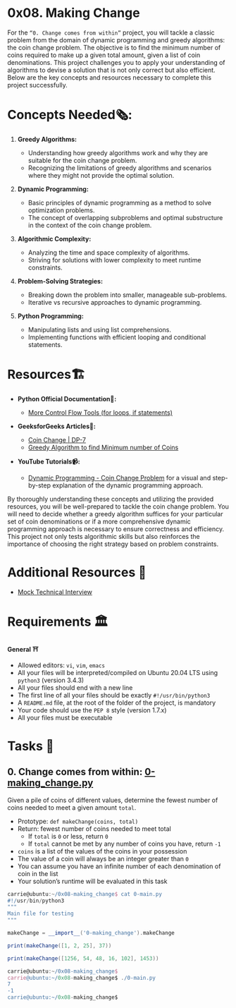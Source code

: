 # 0x08. Making Change
For the `“0. Change comes from within”` project, you will tackle a classic problem from the domain of dynamic programming and greedy algorithms: the coin change problem. The objective is to find the minimum number of coins required to make up a given total amount, given a list of coin denominations. This project challenges you to apply your understanding of algorithms to devise a solution that is not only correct but also efficient. Below are the key concepts and resources necessary to complete this project successfully.

# Concepts Needed🗞️:
1. **Greedy Algorithms:**

    * Understanding how greedy algorithms work and why they are suitable for the coin change problem.
    * Recognizing the limitations of greedy algorithms and scenarios where they might not provide the optimal solution.

2. **Dynamic Programming:**

    * Basic principles of dynamic programming as a method to solve optimization problems.
    * The concept of overlapping subproblems and optimal substructure in the context of the coin change problem.

3. **Algorithmic Complexity:**

    * Analyzing the time and space complexity of algorithms.
    * Striving for solutions with lower complexity to meet runtime constraints.

4. **Problem-Solving Strategies:**

    * Breaking down the problem into smaller, manageable sub-problems.
    * Iterative vs recursive approaches to dynamic programming.

5. **Python Programming:**

    * Manipulating lists and using list comprehensions.
    * Implementing functions with efficient looping and conditional statements.

# Resources🏗️
* **Python Official Documentation🐍:**
    * [More Control Flow Tools (for loops, if statements)](https://docs.python.org/3/tutorial/controlflow.html)

* **GeeksforGeeks Articles📰:**
    * [Coin Change | DP-7](https://www.geeksforgeeks.org/coin-change-dp-7/)
    * [Greedy Algorithm to find Minimum number of Coins](https://www.geeksforgeeks.org/greedy-algorithm-to-find-minimum-number-of-coins/)

* **YouTube Tutorials📹:**
    * [Dynamic Programming - Coin Change Problem](https://www.youtube.com/watch?v=jgiZlGzXMBw) for a visual and step-by-step explanation of the dynamic programming approach.

By thoroughly understanding these concepts and utilizing the provided resources, you will be well-prepared to tackle the coin change problem. You will need to decide whether a greedy algorithm suffices for your particular set of coin denominations or if a more comprehensive dynamic programming approach is necessary to ensure correctness and efficiency. This project not only tests algorithmic skills but also reinforces the importance of choosing the right strategy based on problem constraints.

# Additional Resources 🏣
* [Mock Technical Interview](https://www.youtube.com/watch?v=9BSSIsJ-fWg)

# Requirements 🏛️
<b>General ⛩️</b>

* Allowed editors: `vi`, `vim`, `emacs`
* All your files will be interpreted/compiled on Ubuntu 20.04 LTS using `python3` (version 3.4.3)
* All your files should end with a new line
* The first line of all your files should be exactly `#!/usr/bin/python3`
* A `README.md` file, at the root of the folder of the project, is mandatory
* Your code should use the `PEP 8` style (version 1.7.x)
* All your files must be executable

# Tasks 📃
## 0. Change comes from within: [0-making_change.py](0-making_change.py)
Given a pile of coins of different values, determine the fewest number of coins needed to meet a given amount `total`.

* Prototype: `def makeChange(coins, total)`
* Return: fewest number of coins needed to meet total
   * If `total` is `0` or less, return `0`
   * If `total` cannot be met by any number of coins you have, return `-1`
* `coins` is a list of the values of the coins in your possession
* The value of a coin will always be an integer greater than `0`
* You can assume you have an infinite number of each denomination of coin in the list
* Your solution’s runtime will be evaluated in this task
```groovy
carrie@ubuntu:~/0x08-making_change$ cat 0-main.py
#!/usr/bin/python3
"""
Main file for testing
"""

makeChange = __import__('0-making_change').makeChange

print(makeChange([1, 2, 25], 37))

print(makeChange([1256, 54, 48, 16, 102], 1453))

carrie@ubuntu:~/0x08-making_change$
carrie@ubuntu:~/0x08-making_change$ ./0-main.py
7
-1
carrie@ubuntu:~/0x08-making_change$
```


